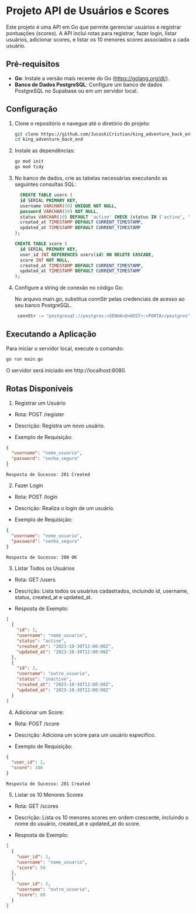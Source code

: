 # Projeto API de Usuários e Scores

Este projeto é uma API em Go que permite gerenciar usuários e registrar pontuações (scores). A API inclui rotas para registrar, fazer login, listar usuários, adicionar scores, e listar os 10 menores scores associados a cada usuário.

## Pré-requisitos

- **Go**: Instale a versão mais recente do Go (https://golang.org/dl/).
- **Banco de Dados PostgreSQL**: Configure um banco de dados PostgreSQL no Supabase ou em um servidor local.

## Configuração

1. Clone o repositório e navegue até o diretório do projeto:

   ```sh
   git clone https://github.com/JucoskiCristian/king_adventure_back_end.git
   cd king_adventure_back_end
   ```

2. Instale as dependências:

   ```sh
   go mod init
   go mod tidy
   ```

3. No banco de dados, crie as tabelas necessárias executando as seguintes consultas SQL:

   ```sql
     CREATE TABLE users (
     id SERIAL PRIMARY KEY,
     username VARCHAR(50) UNIQUE NOT NULL,
     password VARCHAR(50) NOT NULL,
     status VARCHAR(10) DEFAULT 'active' CHECK (status IN ('active', 'inactive')),
     created_at TIMESTAMP DEFAULT CURRENT_TIMESTAMP,
     updated_at TIMESTAMP DEFAULT CURRENT_TIMESTAMP
   );

   CREATE TABLE score (
     id SERIAL PRIMARY KEY,
     user_id INT REFERENCES users(id) ON DELETE CASCADE,
     score INT NOT NULL,
     created_at TIMESTAMP DEFAULT CURRENT_TIMESTAMP,
     updated_at TIMESTAMP DEFAULT CURRENT_TIMESTAMP
   );
   ```

4. Configure a string de conexão no código Go:

   No arquivo main.go, substitua connStr pelas credenciais de acesso ao seu banco PostgreSQL.

   ```go
    connStr := "postgresql://postgres:<SENHA>@<HOST>:<PORTA>/postgres"
   ```

## Executando a Aplicação

Para iniciar o servidor local, execute o comando:

```sh
go run main.go
```

O servidor será iniciado em http://localhost:8080.

## Rotas Disponíveis

1. Registrar um Usuário

- Rota: POST /register

- Descrição: Registra um novo usuário.

- Exemplo de Requisição:

```json
{
  "username": "nome_usuario",
  "password": "senha_segura"
}
```

    Resposta de Sucesso: 201 Created

2. Fazer Login

- Rota: POST /login

- Descrição: Realiza o login de um usuário.

- Exemplo de Requisição:

```json
{
  "username": "nome_usuario",
  "password": "senha_segura"
}
```

    Resposta de Sucesso: 200 OK

3. Listar Todos os Usuários

- Rota: GET /users

- Descrição: Lista todos os usuários cadastrados, incluindo id, username, status, created_at e updated_at.

- Resposta de Exemplo:

```json
[
  {
    "id": 1,
    "username": "nome_usuario",
    "status": "active",
    "created_at": "2023-10-30T12:00:00Z",
    "updated_at": "2023-10-30T12:00:00Z"
  },
  {
    "id": 2,
    "username": "outro_usuario",
    "status": "inactive",
    "created_at": "2023-10-30T12:00:00Z",
    "updated_at": "2023-10-30T12:00:00Z"
  }
]
```

4. Adicionar um Score:

- Rota: POST /score

- Descrição: Adiciona um score para um usuário específico.

- Exemplo de Requisição:

```json
{
  "user_id": 1,
  "score": 100
}
```

    Resposta de Sucesso: 201 Created

5. Listar os 10 Menores Scores

- Rota: GET /scores

- Descrição: Lista os 10 menores scores em ordem crescente, incluindo o nome do usuário, created_at e updated_at do score.

- Resposta de Exemplo:

```json
[
  {
    "user_id": 1,
    "username": "nome_usuario",
    "score": 50
  },
  {
    "user_id": 2,
    "username": "outro_usuario",
    "score": 60
  }
]
```
